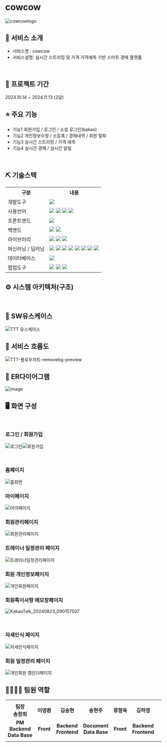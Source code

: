 # cowcow 
![cowcowlogo](https://github.com/user-attachments/assets/af3ad80c-89ff-45c0-bcfc-98f5b620a26b)


## 👀 서비스 소개
* 서비스명 : cowcow
* 서비스설명: 실시간 스트리밍 및 가격 가격예측 기반 스마트 경매 플랫폼
<br>

## 📅 프로젝트 기간
2024.10.14 ~ 2024.11.13 (2달)
<br>

## ⭐ 주요 기능
* 기능1 회원가입 / 로그인 / 소셜 로그인(kakao)
* 기능2 개인정보수정 / 소등록 / 경매내역 / 회원 탈퇴
* 기능3 실시간 스트리밍 / 가격 예측
* 기능4 실시간 경매 / 실시간 알림
<br>

## ⛏ 기술스택
<table>
    <tr>
        <th>구분</th>
        <th>내용</th>
    </tr>
    <tr>
        <td>개발도구</td>
        <td>
            <img src="https://img.shields.io/badge/Visual_Studio_Code-0078D4?style=for-the-badge&logo=visual%20studio%20code&logoColor=white"/>
        </td>
    </tr>
    <tr>
        <td>사용언어</td>
        <td>
            <img src="https://img.shields.io/badge/Python-3776AB?style=for-the-badge&logo=Python&logoColor=white"/>
            <img src = "https://img.shields.io/badge/typescript-%23007ACC.svg?style=for-the-badge&logo=typescript&logoColor=white"/>
            <img src="https://img.shields.io/badge/CSS3-1572B6?style=for-the-badge&logo=CSS3&logoColor=white"/>
            <img src="https://img.shields.io/badge/JavaScript-F7DF1E?style=for-the-badge&logo=JavaScript&logoColor=white"/>
        </td>
    </tr>
    <tr>
        <td>프론트엔드</td>
        <td>
            <img src = "https://img.shields.io/badge/react-%2320232a.svg?style=for-the-badge&logo=react&logoColor=%2361DAFB"/>
        </td>
    </tr>
    <tr>
        <td>백엔드</td>
        <td>
            <img src = "https://img.shields.io/badge/nestjs-%23E0234E.svg?style=for-the-badge&logo=nestjs&logoColor=white"/>
            <img src = "https://img.shields.io/badge/nginx-%23009639.svg?style=for-the-badge&logo=nginx&logoColor=white"/>
        </td>
    </tr>
    <tr>
        <td>라이브러리</td>
        <td>
            <img src="https://img.shields.io/badge/Typeorm-E93625?style=for-the-badge&logo=typeorm&logoColor=white"/>
                <img src="https://img.shields.io/badge/Node.js-339933?style=for-the-badge&logo=Node.js&logoColor=white"/> 
                <img src="https://img.shields.io/badge/Socket.io-010101?style=for-the-badge&logo=Socket.io&logoColor=white">
        </td>
    </tr>
    <tr>
        <td>머신러닝 / 딥러닝</td>
        <td>
            <img src="https://img.shields.io/badge/Flask-000000?style=for-the-badge&logo=Flask&logoColor=white"/> 
            <img src="https://img.shields.io/badge/Kaggle-035a7d?style=for-the-badge&logo=kaggle&logoColor=white">
            <img src = "https://img.shields.io/badge/FastAPI-005571?style=for-the-badge&logo=fastapi"/>
            <img src = "https://img.shields.io/badge/PyTorch-%23EE4C2C.svg?style=for-the-badge&logo=PyTorch&logoColor=white"/>
            <img src = "https://img.shields.io/badge/pandas-%23150458.svg?style=for-the-badge&logo=pandas&logoColor=white"/>
            <img src = "https://img.shields.io/badge/numpy-%23013243.svg?style=for-the-badge&logo=numpy&logoColor=white"/>
            <img src = "https://img.shields.io/badge/scikit--learn-%23F7931E.svg?style=for-the-badge&logo=scikit-learn&logoColor=white"/>
            <img src = "https://img.shields.io/badge/SciPy-%230C55A5.svg?style=for-the-badge&logo=scipy&logoColor=%white"/>
        </td>
    </tr>
    <tr>
        <td>데이터베이스</td>
        <td>
            <img src="https://img.shields.io/badge/MySQL-4479A1?style=for-the-badge&logo=MySQL&logoColor=white"/> 
        </td>
    </tr>
    <tr>
        <td>협업도구</td>
        <td>
            <img src="https://img.shields.io/badge/Git-F05032?style=for-the-badge&logo=Git&logoColor=white"/>
            <img src="https://img.shields.io/badge/GitHub-181717?style=for-the-badge&logo=GitHub&logoColor=white"/>
            <img src="https://img.shields.io/badge/docker-%230db7ed.svg?style=for-the-badge&logo=docker&logoColor=white"/>
        </td>
    </tr>
</table>


## ⚙ 시스템 아키텍처(구조)

<br>

## 📌 SW유스케이스
![TTT 유스케이스](https://github.com/user-attachments/assets/8e859a2b-fa90-4253-bd65-d5bc27e5f7a9)


## 📌 서비스 흐름도
![TTT-플로우차트-removebg-preview](https://github.com/user-attachments/assets/42d274ce-8422-4480-8732-c98c01e2470a)
<br>



## 📌 ER다이어그램
![image](https://github.com/user-attachments/assets/bf12db60-f5e0-4a1c-8c31-684f6d9b2ca5)
<br>

## 🖥 화면 구성


<br>

### 로그인 / 회원가입
![로그인](https://github.com/user-attachments/assets/32c9f1b5-1379-4379-9332-f0de9eb95e9e)![회원가입](https://github.com/user-attachments/assets/0dfef385-9ef5-48af-ac55-8ce4091616dc)


<br>

### 홈페이지  
![홈화면](https://github.com/user-attachments/assets/74b66658-bd05-40e0-a482-ba16790ec512)
<br>

### 마이페이지 
![마이페이지](https://github.com/user-attachments/assets/611d274c-e81f-4be1-8585-a9d83784e6da)
<br>

### 회원관리페이지
![회원관리페이지](https://github.com/user-attachments/assets/2b3f9663-6d10-455a-807f-1eed03dcc92f)
<br>

### 트레이너 일정관리 페이지
![트레이너일정관리페이지](https://github.com/user-attachments/assets/14b39ca7-782c-4f7c-ad64-b79637f751ab)
<br>

### 회원 개인정보페이지
![개인회원페이지](https://github.com/user-attachments/assets/2e636ec3-5c48-4a1e-8ece-4005fe169c94)
<br>


### 회원특이사항 메모장페이지
![KakaoTalk_20240823_090157507](https://github.com/user-attachments/assets/48ef2b93-15af-48b7-a542-10bd814074fb)

<br>

### 자세인식 페이지
![자세인식페이지](https://github.com/user-attachments/assets/76d79a21-4ae4-4dee-adfe-a2fdf3202326)
<br>

### 회원 일정관리 페이지
![개인회원 캘린더페이지](https://github.com/user-attachments/assets/0e8d832a-2f60-46d3-8e6f-b966e1c86e0a)
<br>


## 👨‍👩‍👦‍👦 팀원 역할
<table>
  <tr>
    <td></td>
    <td></td>
    <td></td>
    <td></td>
    <td></td>
    <td></td>
  </tr>
  <tr>
    <td align="center"><strong>팀장<br>송창희</strong></td>
    <td align="center"><strong>이영환</strong></td>
    <td align="center"><strong>김승현</strong></td>
    <td align="center"><strong>송현주</strong></td>
    <td align="center"><strong>류형욱</strong></td>
    <td align="center"><strong>김하영</strong></td>
  </tr>
  <tr>
    <td align="center"><b>PM<br>Backend<br>Data Base</b></td>
    <td align="center"><b>Front</b></td>
    <td align="center"><b>Backend<br>Frontend</b></td>
    <td align="center"><b>Document<br>Data Base</b></td>
    <td align="center"><b>Front</b></td>
    <td align="center"><b>Backend<br>Frontend</b></td>
  </tr>
  <tr>
    <td align="center"><a></a></td>
    <td align="center"><a></a></td>
    <td align="center"><a></a></td>
    <td align="center"><a></a></td>
    <td align="center"><a></a></td>
    <td align="center"><a></a></td>
    <td align="center"><a></a></td>
    
  </tr>
</table>













